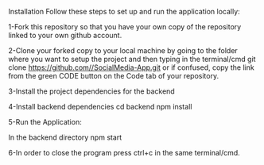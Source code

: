 Installation
Follow these steps to set up and run the application locally:

1-Fork this repository so that you have your own copy of the repository linked to your own github account.

2-Clone your forked copy to your local machine by going to the folder where you want to setup the project and then typing in the terminal/cmd git clone https://github.com//SocialMedia-App.git or if confused, copy the link from the green CODE button on the Code tab of your repository.

3-Install the project dependencies for  the backend 

4-Install backend dependencies cd backend npm install

5-Run the Application:

In the backend directory npm start

6-In order to close the program press ctrl+c in the same terminal/cmd.
